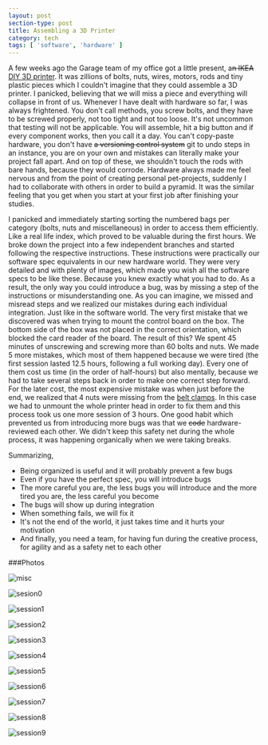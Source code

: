 ```yaml
---
layout: post
section-type: post
title: Assembling a 3D Printer
category: tech
tags: [ 'software', 'hardware' ]
---
```

A few weeks ago the Garage team of my office got a little present, a<strike>n IKEA</strike> <a href="https://www.vertex3dprinter.eu/" target="blank">DIY 3D printer</a>.
It was zillions of bolts, nuts, wires, motors, rods and tiny plastic pieces which I couldn't imagine that they could assemble a 3D printer.
I panicked, believing that we will miss a piece and everything will collapse in front of us.
Whenever I have dealt with hardware so far, I was always frightened.
You don't call methods, you screw bolts, and they have to be screwed properly, not too tight and not too loose.
It's not uncommon that testing will not be applicable.
You will assemble, hit a big button and if every component works, then you call it a day.
You can't copy-paste hardware, you don't have <strike>a versioning control system</strike> git to undo steps in an instance,
you are on your own and mistakes can literally make your project fall apart.
And on top of these, we shouldn't touch the rods with bare hands, because they would corrode.
Hardware always made me feel nervous and from the point of creating personal pet-projects,
suddenly I had to collaborate with others in order to build a pyramid.
It was the similar feeling that you get when you start at your first job after finishing your studies.

I panicked and immediately starting sorting the numbered bags per category (bolts, nuts and miscellaneous) in order to access them efficiently.
Like a real life index, which proved to be valuable during the first hours.
We broke down the project into a few independent branches and started following the respective instructions.
These instructions were practically our software spec equivalents in our new hardware world.
They were very detailed and with plenty of images, which made you wish all the software specs to be like these.
Because you knew exactly what you had to do.
As a result, the only way you could introduce a bug, was by missing a step of the instructions or misunderstanding one.
As you can imagine, we missed and misread steps and we realized our mistakes during each individual integration.
Just like in the software world.
The very first mistake that we discovered was when trying to mount the control board on the box.
The bottom side of the box was not placed in the correct orientation, which blocked the card reader of the board.
The result of this?
We spent 45 minutes of unscrewing and screwing more than 60 bolts and nuts.
We made 5 more mistakes, which most of them happened because we were tired (the first session lasted 12.5 hours, following a full working day).
Every one of them cost us time (in the order of half-hours) but also mentally, because we had to take several steps back in order to make one correct step forward.
For the later cost, the most expensive mistake was when just before the end, we realized that 4 nuts were missing from the <a href="https://manuals.velleman.eu/article.php?id=17" target="blank">belt clamps</a>.
In this case we had to unmount the whole printer head in order to fix them  and this process took us one more session of 3 hours.
One good habit which prevented us from introducing more bugs was that we <strike>code</strike> hardware-reviewed each other.
We didn't keep this safety net during the whole process, it was happening organically when we were taking breaks.

Summarizing,


* Being organized is useful and it will probably prevent a few bugs
* Even if you have the perfect spec, you will introduce bugs
* The more careful you are, the less bugs you will introduce and the more tired you are, the less careful you become
* The bugs will show up during integration
* When something fails, we will fix it
* It's not the end of the world, it just takes time and it hurts your motivation
* And finally, you need a team, for having fun during the creative process, for agility and as a safety net to each other

###Photos

![misc](/img/posts/printer/misc.jpg)

![sesion0](/img/posts/printer/session-1-0.jpg)

![session1](/img/posts/printer/session-1-1.jpg)

![session2](/img/posts/printer/first-bug.jpg)

![session3](/img/posts/printer/board-fix.jpg)

![session4](/img/posts/printer/board.jpg)

![session5](/img/posts/printer/session-1-2.jpg)

![session6](/img/posts/printer/session-1-3.jpg)

![session7](/img/posts/printer/session-1-4.jpg)

![session8](/img/posts/printer/session-1-complete.jpg)

![session9](/img/posts/printer/print.jpg)
